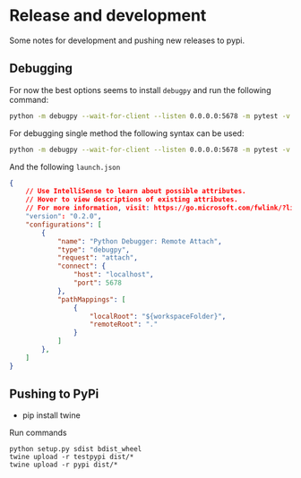 # Release and development 

Some notes for development and pushing new releases to pypi.

## Debugging
For now the best options seems to install `debugpy` and run the following command:
```sh
python -m debugpy --wait-for-client --listen 0.0.0.0:5678 -m pytest -v tests/test_issue_55.py
```

For debugging single method the following syntax can be used:
```sh
python -m debugpy --wait-for-client --listen 0.0.0.0:5678 -m pytest -v tests/test_issue_55.py::Fonttbl::test_fonttbl_file1
```

And the following `launch.json`
```json
{
    // Use IntelliSense to learn about possible attributes.
    // Hover to view descriptions of existing attributes.
    // For more information, visit: https://go.microsoft.com/fwlink/?linkid=830387
    "version": "0.2.0",
    "configurations": [
        {
            "name": "Python Debugger: Remote Attach",
            "type": "debugpy",
            "request": "attach",
            "connect": {
                "host": "localhost",
                "port": 5678
            },
            "pathMappings": [
                {
                    "localRoot": "${workspaceFolder}",
                    "remoteRoot": "."
                }
            ]
        },
    ]
}
```

## Pushing to PyPi
 * pip install twine

Run commands
```
python setup.py sdist bdist_wheel
twine upload -r testpypi dist/*
twine upload -r pypi dist/*
```
